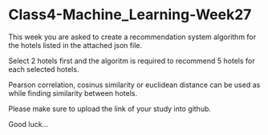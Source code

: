 # Class4-Machine_Learning-Week27

This week you are asked to create a recommendation system algorithm for the hotels listed in the attached json file.

Select 2 hotels first and the algoritm is required to recommend 5 hotels for each selected hotels.

Pearson correlation, cosinus similarity or euclidean distance can be used as while finding similarity between hotels.

Please make sure to upload the link of your study into github.

Good luck...
